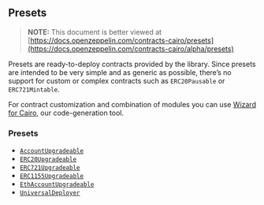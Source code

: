 ## Presets

> **NOTE:** This document is better viewed at [https://docs.openzeppelin.com/contracts-cairo/presets](https://docs.openzeppelin.com/contracts-cairo/alpha/presets)

Presets are ready-to-deploy contracts provided by the library. Since presets are intended to be very simple and as
generic as possible, there’s no support for custom or complex contracts such as `ERC20Pausable` or `ERC721Mintable`.

For contract customization and combination of modules you can use
[Wizard for Cairo](https://wizard.openzeppelin.com/cairo), our code-generation tool.

### Presets

- [`AccountUpgradeable`](https://docs.openzeppelin.com/contracts-cairo/alpha/api/account#AccountUpgradeable)
- [`ERC20Upgradeable`](https://docs.openzeppelin.com/contracts-cairo/alpha/api/erc20#ERC20Upgradeable)
- [`ERC721Upgradeable`](https://docs.openzeppelin.com/contracts-cairo/alpha/api/erc721#ERC721Upgradeable)
- [`ERC1155Upgradeable`](https://docs.openzeppelin.com/contracts-cairo/alpha/api/erc1155#ERC1155Upgradeable)
- [`EthAccountUpgradeable`](https://docs.openzeppelin.com/contracts-cairo/alpha/api/account#EthAccountUpgradeable)
- [`UniversalDeployer`](https://docs.openzeppelin.com/contracts-cairo/alpha/api/udc#UniversalDeployer)

